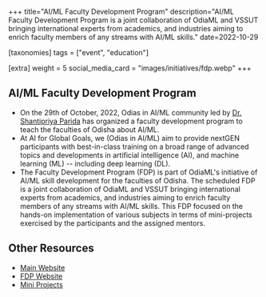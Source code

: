 +++
title="AI/ML Faculty Development Program"
description="AI/ML Faculty Development Program is a joint collaboration of OdiaML and VSSUT bringing international experts from academics, and industries aiming to enrich faculty members of any streams with AI/ML skills."
date=2022-10-29

[taxonomies]
tags = ["event", "education"]

[extra]
weight = 5
social_media_card = "images/initiatives/fdp.webp"
+++

## AI/ML Faculty Development Program

- On the 29th of October, 2022, Odias in AI/ML community led by [Dr. Shantipriya Parida](https://www.linkedin.com/in/shantipriya-parida-9781a9127/) has organized a faculty development program to teach the faculties of Odisha about AI/ML.
- At AI for Global Goals, we (Odias in AI/ML) aim to provide nextGEN participants with best-in-class training on a broad range of advanced topics and developments in artificial intelligence (AI), and machine learning (ML) -- including deep learning (DL).
- The Faculty Development Program (FDP) is part of OdiaML's initiative of AI/ML skill development for the faculties of Odisha. The scheduled FDP is a joint collaboration of OdiaML and VSSUT bringing international experts from academics, and industries aiming to enrich faculty members of any streams with AI/ML skills. This FDP focused on the hands-on implementation of various subjects in terms of mini-projects exercised by the participants and the assigned mentors.

## Other Resources

- [Main Website](https://sites.google.com/view/vssut-oiml-fdp/home)
- [FDP Website](https://odisha-ml.github.io/FDP/)
- [Mini Projects](https://odisha-ml.github.io/OdishaMLSchool/)
